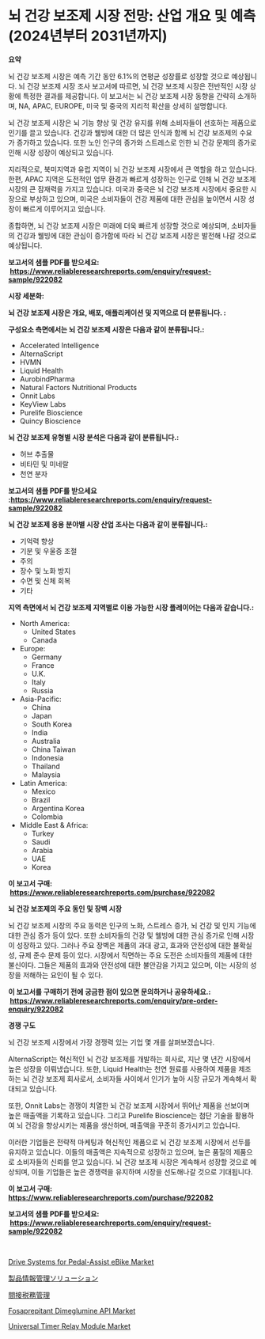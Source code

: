 <p><h1>뇌 건강 보조제 시장 전망: 산업 개요 및 예측 (2024년부터 2031년까지)</h1></p><p><strong>요약</strong></p>
<p><p>뇌 건강 보조제 시장은 예측 기간 동안 6.1%의 연평균 성장률로 성장할 것으로 예상됩니다. 뇌 건강 보조제 시장 조사 보고서에 따르면, 뇌 건강 보조제 시장은 전반적인 시장 상황에 특정한 결과를 제공합니다. 이 보고서는 뇌 건강 보조제 시장 동향을 간략히 소개하며, NA, APAC, EUROPE, 미국 및 중국의 지리적 확산을 상세히 설명합니다.</p><p>뇌 건강 보조제 시장은 뇌 기능 향상 및 건강 유지를 위해 소비자들이 선호하는 제품으로 인기를 끌고 있습니다. 건강과 웰빙에 대한 더 많은 인식과 함께 뇌 건강 보조제의 수요가 증가하고 있습니다. 또한 노인 인구의 증가와 스트레스로 인한 뇌 건강 문제의 증가로 인해 시장 성장이 예상되고 있습니다.</p><p>지리적으로, 북미지역과 유럽 지역이 뇌 건강 보조제 시장에서 큰 역할을 하고 있습니다. 한편, APAC 지역은 도전적인 업무 환경과 빠르게 성장하는 인구로 인해 뇌 건강 보조제 시장의 큰 잠재력을 가지고 있습니다. 미국과 중국은 뇌 건강 보조제 시장에서 중요한 시장으로 부상하고 있으며, 미국은 소비자들이 건강 제품에 대한 관심을 높이면서 시장 성장이 빠르게 이루어지고 있습니다.</p><p>종합하면, 뇌 건강 보조제 시장은 미래에 더욱 빠르게 성장할 것으로 예상되며, 소비자들의 건강과 웰빙에 대한 관심이 증가함에 따라 뇌 건강 보조제 시장은 발전해 나갈 것으로 예상됩니다.</p></p>
<p><strong>보고서의 샘플 PDF를 받으세요: &nbsp;<a href="https://www.reliableresearchreports.com/enquiry/request-sample/922082">https://www.reliableresearchreports.com/enquiry/request-sample/922082</a></strong></p>
<p><strong>시장 세분화:</strong></p>
<p><strong> 뇌 건강 보조제 시장은 개요, 배포, 애플리케이션 및 지역으로 더 분류됩니다. :</strong></p>
<p><strong>구성요소 측면에서는 뇌 건강 보조제 시장은 다음과 같이 분류됩니다.:</strong></p>
<p><ul><li>Accelerated Intelligence</li><li>AlternaScript</li><li>HVMN</li><li>Liquid Health</li><li>AurobindPharma</li><li>Natural Factors Nutritional Products</li><li>Onnit Labs</li><li>KeyView Labs</li><li>Purelife Bioscience</li><li>Quincy Bioscience</li></ul></p>
<p><strong> 뇌 건강 보조제 유형별 시장 분석은 다음과 같이 분류됩니다.:</strong></p>
<p><ul><li>허브 추출물</li><li>비타민 및 미네랄</li><li>천연 분자</li></ul></p>
<p><strong>보고서의 샘플 PDF를 받으세요 :<a href="https://www.reliableresearchreports.com/enquiry/request-sample/922082">https://www.reliableresearchreports.com/enquiry/request-sample/922082</a></strong></p>
<p><strong> 뇌 건강 보조제 응용 분야별 시장 산업 조사는 다음과 같이 분류됩니다.:</strong></p>
<p><ul><li>기억력 향상</li><li>기분 및 우울증 조절</li><li>주의</li><li>장수 및 노화 방지</li><li>수면 및 신체 회복</li><li>기타</li></ul></p>
<p><strong>지역 측면에서 뇌 건강 보조제 지역별로 이용 가능한 시장 플레이어는 다음과 같습니다.:</strong></p>
<p><ul>
    <li>
        North America:
        <ul>
            <li>United States</li>
            <li>Canada</li>
        </ul>
    </li>
    <li>
        Europe:
        <ul>
            <li>Germany</li>
            <li>France</li>
            <li>U.K.</li>
            <li>Italy</li>
            <li>Russia</li>
        </ul>
    </li>
    <li>
        Asia-Pacific:
        <ul>
            <li>China</li>
            <li>Japan</li>
            <li>South Korea</li>
            <li>India</li>
            <li>Australia</li>
            <li>China Taiwan</li>
            <li>Indonesia</li>
            <li>Thailand</li>
            <li>Malaysia</li>
        </ul>
    </li>
    <li>
        Latin America:
        <ul>
            <li>Mexico</li>
            <li>Brazil</li>
            <li>Argentina Korea</li>
            <li>Colombia</li>
        </ul>
    </li>
    <li>
        Middle East & Africa:
        <ul>
            <li>Turkey</li>
            <li>Saudi</li>
            <li>Arabia</li>
            <li>UAE</li>
            <li>Korea</li>
        </ul>
    </li>
    </ul></p>
<p><strong>이 보고서 구매: &nbsp;<a href="https://www.reliableresearchreports.com/purchase/922082">https://www.reliableresearchreports.com/purchase/922082</a></strong></p>
<p><strong>뇌 건강 보조제의 주요 동인 및 장벽 시장</strong></p>
<p><p>뇌 건강 보조제 시장의 주요 동력은 인구의 노화, 스트레스 증가, 뇌 건강 및 인지 기능에 대한 관심 증가 등이 있다. 또한 소비자들의 건강 및 웰빙에 대한 관심 증가로 인해 시장이 성장하고 있다. 그러나 주요 장벽은 제품의 과대 광고, 효과와 안전성에 대한 불확실성, 규제 준수 문제 등이 있다. 시장에서 직면하는 주요 도전은 소비자들의 제품에 대한 불신이다. 그들은 제품의 효과와 안전성에 대한 불안감을 가지고 있으며, 이는 시장의 성장을 저해하는 요인이 될 수 있다.</p></p>
<p><strong>이 보고서를 구매하기 전에 궁금한 점이 있으면 문의하거나 공유하세요.: &nbsp;<a href="https://www.reliableresearchreports.com/enquiry/pre-order-enquiry/922082">https://www.reliableresearchreports.com/enquiry/pre-order-enquiry/922082</a></strong></p>
<p><strong>경쟁 구도</strong></p>
<p><p>뇌 건강 보조제 시장에서 가장 경쟁력 있는 기업 몇 개를 살펴보겠습니다. </p><p>AlternaScript는 혁신적인 뇌 건강 보조제를 개발하는 회사로, 지난 몇 년간 시장에서 높은 성장을 이뤄냈습니다. 또한, Liquid Health는 천연 원료를 사용하여 제품을 제조하는 뇌 건강 보조제 회사로서, 소비자들 사이에서 인기가 높아 시장 규모가 계속해서 확대되고 있습니다. </p><p>또한, Onnit Labs는 경쟁이 치열한 뇌 건강 보조제 시장에서 뛰어난 제품을 선보이며 높은 매출액을 기록하고 있습니다. 그리고 Purelife Bioscience는 첨단 기술을 활용하여 뇌 건강을 향상시키는 제품을 생산하며, 매출액을 꾸준히 증가시키고 있습니다. </p><p>이러한 기업들은 전략적 마케팅과 혁신적인 제품으로 뇌 건강 보조제 시장에서 선두를 유지하고 있습니다. 이들의 매출액은 지속적으로 성장하고 있으며, 높은 품질의 제품으로 소비자들의 신뢰를 얻고 있습니다. 뇌 건강 보조제 시장은 계속해서 성장할 것으로 예상되며, 이들 기업들은 높은 경쟁력을 유지하며 시장을 선도해나갈 것으로 기대됩니다.</p></p>
<p><strong>이 보고서 구매: &nbsp; <a href="https://www.reliableresearchreports.com/purchase/922082">https://www.reliableresearchreports.com/purchase/922082</a></strong></p>
<p><strong>보고서의 샘플 PDF를 받으세요: &nbsp;<a href="https://www.reliableresearchreports.com/enquiry/request-sample/922082">https://www.reliableresearchreports.com/enquiry/request-sample/922082</a></strong><strong></strong></p>
<p>&nbsp;</p>
<p><p><a href="https://github.com/mbisetmhermsr/Market-Research-Report-List-1/blob/main/drive-systems-for-pedal-assist-ebike-market.md">Drive Systems for Pedal-Assist eBike Market</a></p><p><a href="https://github.com/mohamedbakry57/Market-Research-Report-List-2/blob/main/7148509182447.md">製品情報管理ソリューション</a></p><p><a href="https://github.com/lababdou/Market-Research-Report-List-2/blob/main/6057745182448.md">間接税務管理</a></p><p><a href="https://issuu.com/reportprime-2/docs/fosaprepitant-dimeglumine-api-market-size-2030.ppt">Fosaprepitant Dimeglumine API Market</a></p><p><a href="https://github.com/zjyglelu/Market-Research-Report-List-1/blob/main/universal-timer-relay-module-market.md">Universal Timer Relay Module Market</a></p></p>